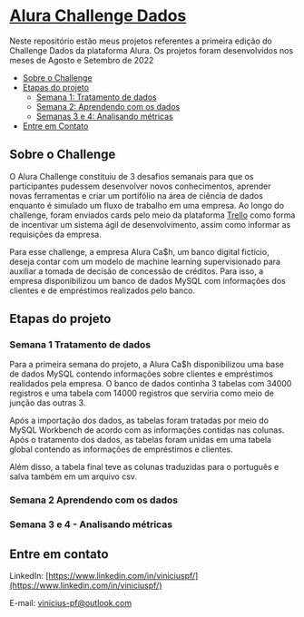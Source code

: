# [Alura Challenge Dados](https://www.alura.com.br/challenges/dados)

Neste repositório estão meus projetos referentes a primeira edição do Challenge Dados da plataforma Alura. Os projetos foram desenvolvidos nos meses de Agosto e Setembro de 2022

* [Sobre o Challenge](#sobre-o-challenge)
* [Etapas do projeto](#etapas-do-projeto)
    + [Semana 1: Tratamento de dados](#semana-1-tratamento-de-dados)
    + [Semana 2: Aprendendo com os dados](#semana-2-aprendendo-com-os-dados)
    + [Semanas 3 e 4: Analisando métricas](#semana-3-analisando-métricas)
* [Entre em Contato](#entre-em-contato)

## Sobre o Challenge

O Alura Challenge constituiu de 3 desafios semanais para que os participantes pudessem desenvolver novos conhecimentos, aprender novas ferramentas e criar um portifólio na área de ciência de dados enquanto é simulado um fluxo de trabalho em uma empresa. Ao longo do challenge, foram enviados cards pelo meio da plataforma [Trello](https://trello.com) como forma de incentivar um sistema ágil de desenvolvimento, assim como informar as requisições da empresa.

Para esse challenge, a empresa Alura Ca$h, um banco digital fictício, deseja contar com um modelo de machine learning supervisionado para auxiliar a tomada de decisão de concessão de créditos. Para isso, a empresa disponibilizou um banco de dados MySQL com informações dos clientes e de empréstimos realizados pelo banco. 

## Etapas do projeto

### Semana 1 Tratamento de dados

Para a primeira semana do projeto, a Alura Ca$h disponibilizou uma base de dados MySQL contendo informações sobre clientes e empréstimos realidados pela empresa. O banco de dados continha 3 tabelas com 34000 registros e uma tabela com 14000 registros que serviria como meio de junção das outras 3.

Após a importação dos dados, as tabelas foram tratadas por meio do MySQL Workbench de acordo com as informações contidas nas colunas. Após o tratamento dos dados, as tabelas foram unidas em uma tabela global contendo as informações de empréstimos e clientes.

Além disso, a tabela final teve as colunas traduzidas para o português e salva também em um arquivo csv.

### Semana 2 Aprendendo com os dados

### Semana 3 e 4 - Analisando métricas

## Entre em contato

LinkedIn: [https://www.linkedin.com/in/viniciuspf/](https://www.linkedin.com/in/viniciuspf/)

E-mail: vinicius-pf@outlook.com



